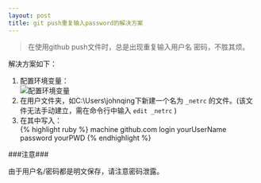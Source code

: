 ```yaml
---
layout: post
title: git push重复输入password的解决方案
---
```


> 在使用github push文件时，总是出现重复输入用户名 密码，不胜其烦。

解决方案如下：

1. 配置环境变量：    
![配置环境变量](https://f.cloud.github.com/assets/2571697/1013749/2df9eccc-0b98-11e3-9b88-3ed1087c25b5.jpg)
2. 在用户文件夹，如C:\Users\johnqing下新建一个名为 `_netrc` 的文件。(该文件无法手动建立，需在命令行中输入 `edit _netrc` )
3. 在其中写入：    
{% highlight ruby %}
machine github.com
login yourUserName
password yourPWD
{% endhighlight %}

###注意###

由于用户名/密码都是明文保存，请注意密码泄露。
